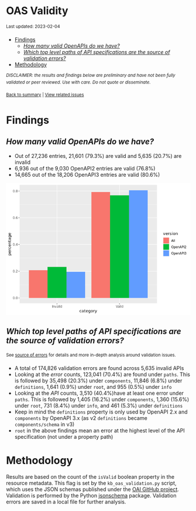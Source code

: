 OAS Validity
================
<sup>Last updated: 2023-02-04</sup>

- <a href="#findings" id="toc-findings">Findings</a>
  - <a href="#how-many-valid-openapis-do-we-have"
    id="toc-how-many-valid-openapis-do-we-have"><em>How many valid OpenAPIs
    do we have?</em></a>
  - <a
    href="#which-top-level-paths-of-api-specifications-are-the-source-of-validation-errors"
    id="toc-which-top-level-paths-of-api-specifications-are-the-source-of-validation-errors"><em>Which
    top level paths of API specifications are the source of validation
    errors?</em></a>
- <a href="#methodology" id="toc-methodology">Methodology</a>

<sup>*DISCLAIMER: the results and findings below are preliminary and
have not been fully validated or peer reviewed. Use with care. Do not
quote or disseminate.*</sup>

<sup>[Back to summary](oas_summary.md) \| [View related
issues](https://github.com/postman-open-technologies/knowledge-base/labels/oas%3Avalidity)</sup>

# Findings

## *How many valid OpenAPIs do we have?*

- Out of 27,236 entries, 21,601 (79.3%) are valid and 5,635 (20.7%) are
  invalid
- 6,936 out of the 9,030 OpenAPI2 entries are valid (76.8%)
- 14,665 out of the 18,206 OpenAPI3 entries are valid (80.6%)

![](oas_validity_files/figure-gfm/oas_validity_charts-1.png)<!-- -->

## *Which top level paths of API specifications are the source of validation errors?*

<sup>See [source of errors](oas_validity_errors.md) for details and more
in-depth analysis around validation issues.<sup>

- A total of 174,826 validation errors are found across 5,635 invalid
  APIs
- Looking at the *error* counts, 123,041 (70.4%) are found under
  `paths`. This is followed by 35,498 (20.3%) under `components`, 11,846
  (6.8%) under `definitions`, 1,641 (0.9%) under `root`, and 955 (0.5%)
  under `info`
- Looking at the *API* counts, 3,510 (40.4%)have at least one error
  under `paths`. This is followed by 1,405 (16.2%) under `components`,
  1,360 (15.6%) under `root`, 731 (8.4%) under `info`, and 461 (5.3%)
  under `definitions`
- Keep in mind the `definitions` property is only used by OpenAPI 2.x
  and `components` by OpenAPI 3.x (as v2 `definitions` became
  `components/schema` in v3)
- `root` in the above findings mean an error at the highest level of the
  API specification (not under a property path)

# Methodology

Results are based on the count of the `isValid` boolean property in the
resource metadata. This flag is set by the `kb_oas_validation.py`
script, which uses the JSON schemas published under the [OAI GitHub
project](https://github.com/OAI/OpenAPI-Specification/tree/main/schemas).
Validation is performed by the Python
[jsonschema](https://github.com/python-jsonschema/jsonschema) package.
Validation errors are saved in a local file for further analysis.
